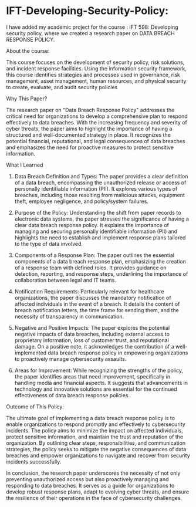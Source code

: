 # IFT-Developing-Security-Policy:

I have added my academic project for the course : IFT 598: Developing security policy, where we created a research paper on DATA BREACH RESPONSE POLICY.


About the course:

This course focuses on the development of security policy, risk solutions, and incident response facilities. Using the information security framework, this course identifies strategies and processes used in governance, risk management, asset management, human resources, and physical security to create, evaluate, and audit security policies



Why This Paper?

The research paper on "Data Breach Response Policy" addresses the critical need for organizations to develop a comprehensive plan to respond effectively to data breaches. With the increasing frequency and severity of cyber threats, the paper aims to highlight the importance of having a structured and well-documented strategy in place. It recognizes the potential financial, reputational, and legal consequences of data breaches and emphasizes the need for proactive measures to protect sensitive information.

What I Learned

1. Data Breach Definition and Types: The paper provides a clear definition of a data breach, encompassing the unauthorized release or access of personally identifiable information (PII). It explores various types of breaches, including those resulting from malicious attacks, equipment theft, employee negligence, and policy/system failures.

2. Purpose of the Policy: Understanding the shift from paper records to electronic data systems, the paper stresses the significance of having a clear data breach response policy. It explains the importance of managing and securing personally identifiable information (PII) and highlights the need to establish and implement response plans tailored to the type of data involved.

3. Components of a Response Plan: The paper outlines the essential components of a data breach response plan, emphasizing the creation of a response team with defined roles. It provides guidance on detection, reporting, and response steps, underlining the importance of collaboration between legal and IT teams.

4. Notification Requirements: Particularly relevant for healthcare organizations, the paper discusses the mandatory notification of affected individuals in the event of a breach. It details the content of breach notification letters, the time frame for sending them, and the necessity of transparency in communication.

5. Negative and Positive Impacts: The paper explores the potential negative impacts of data breaches, including external access to proprietary information, loss of customer trust, and reputational damage. On a positive note, it acknowledges the contribution of a well-implemented data breach response policy in empowering organizations to proactively manage cybersecurity assaults.

6. Areas for Improvement: While recognizing the strengths of the policy, the paper identifies areas that need improvement, specifically in handling media and financial aspects. It suggests that advancements in technology and innovative solutions are essential for the continued effectiveness of data breach response policies.

Outcome of This Policy:

The ultimate goal of implementing a data breach response policy is to enable organizations to respond promptly and effectively to cybersecurity incidents. The policy aims to minimize the impact on affected individuals, protect sensitive information, and maintain the trust and reputation of the organization. By outlining clear steps, responsibilities, and communication strategies, the policy seeks to mitigate the negative consequences of data breaches and empower organizations to navigate and recover from security incidents successfully.

In conclusion, the research paper underscores the necessity of not only preventing unauthorized access but also proactively managing and responding to data breaches. It serves as a guide for organizations to develop robust response plans, adapt to evolving cyber threats, and ensure the resilience of their operations in the face of cybersecurity challenges.
